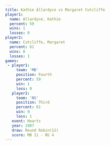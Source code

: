 ```yaml
---
title: Kathie Allardyce vs Margaret Cutcliffe
player1:                   
  name: Allardyce, Kathie  
  percent: 59              
  wins: 1                  
  losses: 0                
player2:                   
  name: Cutcliffe, Margaret
  percent: 61              
  wins: 0                  
  losses: 1                
games:
 - player1:          
     team: 'MB'      
     position: Fourth
     percent: 59     
     win: 1          
     loss: 0         
   player2:         
     team: 'NS'     
     position: Third
     percent: 61    
     win: 0         
     loss: 1        
   event: Hearts        
   year: 1987           
   draw: Round Robin(12)
   score: MB 11 - NS 4  
---
```

